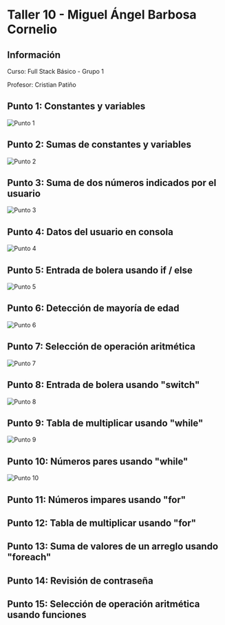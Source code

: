 <h1>Taller 10 - Miguel Ángel Barbosa Cornelio</h1>
<h2>Información</h2>
<p>Curso: Full Stack Básico - Grupo 1</p>
<p>Profesor: Cristian Patiño</p>

<h2>Punto 1: Constantes y variables</h2>
<img src="./public/images/punto-1.PNG" alt="Punto 1">

<h2>Punto 2: Sumas de constantes y variables</h2>
<img src="./public/images/punto-2.PNG" alt="Punto 2">

<h2>Punto 3: Suma de dos números indicados por el usuario</h2>
<img src="./public/images/punto-3.PNG" alt="Punto 3">

<h2>Punto 4: Datos del usuario en consola</h2>
<img src="./public/images/punto-4.PNG" alt="Punto 4">

<h2>Punto 5: Entrada de bolera usando if / else</h2>
<img src="./public/images/punto-5.PNG" alt="Punto 5">

<h2>Punto 6: Detección de mayoría de edad</h2>
<img src="./public/images/punto-6.PNG" alt="Punto 6">

<h2>Punto 7: Selección de operación aritmética</h2>
<img src="./public/images/punto-7.PNG" alt="Punto 7">

<h2>Punto 8: Entrada de bolera usando "switch"</h2>
<img src="./public/images/punto-8.PNG" alt="Punto 8">

<h2>Punto 9: Tabla de multiplicar usando "while"</h2>
<img src="./public/images/punto-9.PNG" alt="Punto 9">

<h2>Punto 10: Números pares usando "while"</h2>
<img src="./public/images/punto-10.PNG" alt="Punto 10">

<h2>Punto 11: Números impares usando "for"</h2>

<h2>Punto 12: Tabla de multiplicar usando "for"</h2>

<h2>Punto 13: Suma de valores de un arreglo usando "foreach" </h2>

<h2>Punto 14: Revisión de contraseña</h2>

<h2>Punto 15: Selección de operación aritmética usando funciones</h2>